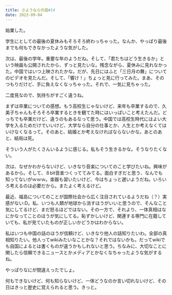 ```yaml
---
title: さようならの話#14
date: 2023-09-04
---
```


始業した。

学生にとしての最後の夏休みもそろそろ終わっちゃった。なんか、やっぱり最後までも何もできなかったような気がした。

次は、最後の学年。重要な年のようだね。そして、「君たちはどう生きるか」という映画も公開されたから、ずっと見たいな。残念ながら、夏休みに見れなかった。中国ではいつ上映されたかな。だが、先日にはふと「三日月の舞」についてのビデオを見たんだ。そして、「響け！」ちょっと見に行ってみた。まあ、そのつもりだけど、手に負えなくなっちゃった。それで、一気に見ちゃった。

二度見なので、気持ちがすごく違うね。

まずは卒業についての感想。もう高校生じゃないけど、来年も卒業するので、久美子ちゃんもそろそろ卒業するときを観てた時にはいっぱいこと考えたんだ。どっちでも卒業だけど、違うのもあるなって思う。中国では高校生時代にはよい大学を入るためだけでいいけど、大学なら自分の仕事とか、人生とか考えなくてはいけなくなるって。そのあと、結婚とか考えなければならないかな。あとのあと、結局は死。

そういう人がたくさんいるように感じる。私もそう生きるかな。そうなりたくない。

次は、なぜかわからないけど、いきなり音楽についてのこと学びたいね。興味があるから。そして、８bit音楽つくっててみてる。面白すぎだと思う、なんでも知ってないがｗｗｗ。楽器も習いたいけど、今はちょっと遅いようだね。いろいろ考えるのは必要だから。またよく考えるけど。

最近、福島についてのことが国際社会から広く注目されているようだね（？）実感がない:D。私、いつも人類が地球から消すほうがいいと思うので、そんなこと気にしてるけど、まだ怒るほどではない。その一方で、それより、一体真相はなにかなってことのほうが気にしてる。恥ずかしいけど、関連する専門に在籍していても、私が見ていたものが正しいかどうかはわからない。

私はいつも中国の話のほうが信頼けど、いきなり他人の話知りたいわ。全部の真相知りたい。他人ってwikiみたいなことかな？それではないかも。だってwikiでも自国によるとは書くものが違うかもしれないと思う。ちなみに、大切なことに関したら信頼できるニュースとかメディアとかなくなちゃったような気がするね。

やっぱりなにが間違えったでしょ。

何もできないけど、何も知らないけど、一体どうなのか言い切れないけど、その日はきっと歴史に覚えられると思う。きっと。

